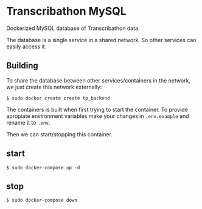 # Transcribathon MySQL

Dockerized MySQL database of Transcribathon data.

The database is a single service in a shared network. So other services can easily access it.

## Building

To share the database between other services/containers in the network, we just create this network externally:

	$ sudo docker create create tp_backend

The containers is built when first trying to start the container. To provide apropiate environment variables make your changes in `.env.example` and rename it to `.env`.

Then we can start/stopping this container.

## start

	$ sudo docker-compose up -d

## stop

	$ sudo docker-compose down
